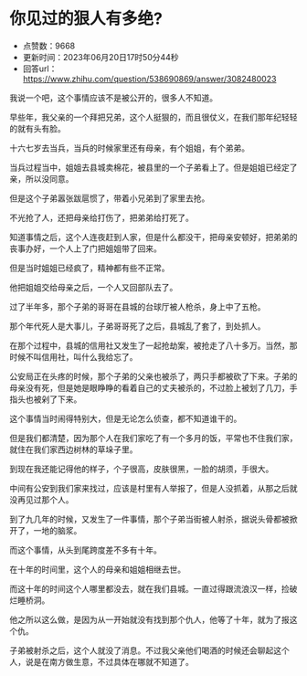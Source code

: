 # 你见过的狠人有多绝?
- 点赞数：9668
- 更新时间：2023年06月20日17时50分44秒
- 回答url：https://www.zhihu.com/question/538690869/answer/3082480023
<body>
 <p data-pid="NT5NFknk">我说一个吧，这个事情应该不是被公开的，很多人不知道。</p>
 <p data-pid="PgHPqrps">早些年，我父亲的一个拜把兄弟，这个人挺狠的，而且很仗义，在我们那年纪轻轻的就有头有脸。</p>
 <p data-pid="D2Q7JGEs">十六七岁去当兵，当兵的时候家里还有母亲，有个姐姐，有个弟弟。</p>
 <p data-pid="wVi20fvG">当兵过程当中，姐姐去县城卖棉花，被县里的一个子弟看上了。但是姐姐已经定了亲，所以没同意。</p>
 <p data-pid="6RLeBvKi">但是这个子弟嚣张跋扈惯了，带着小兄弟到了家里去抢。</p>
 <p data-pid="2bcbCwGP">不光抢了人，还把母亲给打伤了，把弟弟给打死了。</p>
 <p data-pid="5c7bDhuX">知道事情之后，这个人连夜赶到人家，但是什么都没干，把母亲安顿好，把弟弟的丧事办好，一个人上了门把姐姐带了回来。</p>
 <p data-pid="_dO2R0iZ">但是当时姐姐已经疯了，精神都有些不正常。</p>
 <p data-pid="Z16ZsjmE">他把姐姐交给母亲之后，一个人又回部队去了。</p>
 <p data-pid="tbvRY2CW">过了半年多，那个子弟的哥哥在县城的台球厅被人枪杀，身上中了五枪。</p>
 <p data-pid="RgxHireu">那个年代死人是大事儿，子弟哥哥死了之后，县城乱了套了，到处抓人。</p>
 <p data-pid="Wa0eBR1-">在那个过程中，县城的信用社又发生了一起抢劫案，被抢走了八十多万。当然，那时候不叫信用社，叫什么我给忘了。</p>
 <p data-pid="ncpguPp8">公安局正在头疼的时候，那个子弟的父亲也被杀了，两只手都被砍了下来。子弟的母亲没有死，但是她是眼睁睁的看着自己的丈夫被杀的，不过脸上被划了几刀，手指头也被剁了下来。</p>
 <p data-pid="dVL-FPNe">这个事情当时闹得特别大，但是无论怎么侦查，都不知道谁干的。</p>
 <p data-pid="1gS0KQW0">但是我们都清楚，因为那个人在我们家吃了有一个多月的饭，平常也不住我们家，就住在我们家西边树林的草垛子里。</p>
 <p data-pid="3R_CoGzV">到现在我还能记得他的样子，个子很高，皮肤很黑，一脸的胡须，手很大。</p>
 <p data-pid="G6DczLLY">中间有公安到我们家来找过，应该是村里有人举报了，但是人没抓着，从那之后就没再见过那个人。</p>
 <p data-pid="wz03yXo_">到了九几年的时候，又发生了一件事情，那个子弟当街被人射杀，据说头骨都被掀开了，一地的脑浆。</p>
 <p data-pid="Hry0kkYU">而这个事情，从头到尾跨度差不多有十年。</p>
 <p data-pid="lR_nnyss">在十年的时间里，这个人的母亲和姐姐相继去世。</p>
 <p data-pid="w2DFERg0">而这十年的时间这个人哪里都没去，就在我们县城。一直过得跟流浪汉一样，捡破烂睡桥洞。</p>
 <p data-pid="JxdeDG_O">他之所以这么做，是因为从一开始就没有找到那个仇人，他等了十年，就为了报这个仇。</p>
 <p data-pid="A9w6bwkj">子弟被射杀之后，这个人就没了消息。不过我父亲他们喝酒的时候还会聊起这个人，说是在南方做生意，不过具体在哪就不知道了。</p>
</body>